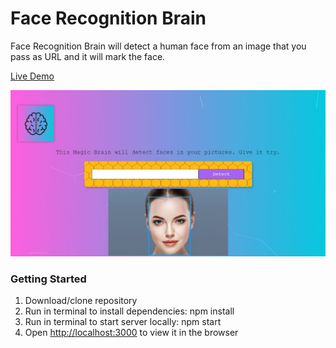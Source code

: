 Face Recognition Brain
=================

Face Recognition Brain will detect a human face from an image that you pass as URL and it will mark the face.

[Live Demo](https://eldarcelik.github.io/face-recognition-brain/)

<img src="src/images/face-detection.jpg" />

### Getting Started

1. Download/clone repository
2. Run in terminal to install dependencies: npm install
3. Run in terminal to start server locally: npm start
4. Open [http://localhost:3000](http://localhost:3000) to view it in the browser
